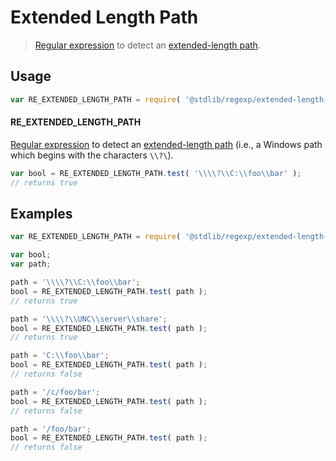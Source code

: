 # Extended Length Path

> [Regular expression][regexp] to detect an [extended-length path][extended-length-path].


<section class="usage">

## Usage

``` javascript
var RE_EXTENDED_LENGTH_PATH = require( '@stdlib/regexp/extended-length-path' );
```

#### RE_EXTENDED_LENGTH_PATH

[Regular expression][regexp] to detect an [extended-length path][extended-length-path] (i.e., a Windows path which begins with the characters `\\?\`). 

``` javascript
var bool = RE_EXTENDED_LENGTH_PATH.test( '\\\\?\\C:\\foo\\bar' );
// returns true
```

</section>

<!-- /.usage -->


<section class="examples">

## Examples

``` javascript
var RE_EXTENDED_LENGTH_PATH = require( '@stdlib/regexp/extended-length-path' );

var bool;
var path;

path = '\\\\?\\C:\\foo\\bar';
bool = RE_EXTENDED_LENGTH_PATH.test( path );
// returns true

path = '\\\\?\\UNC\\server\\share';
bool = RE_EXTENDED_LENGTH_PATH.test( path );
// returns true

path = 'C:\\foo\\bar';
bool = RE_EXTENDED_LENGTH_PATH.test( path );
// returns false

path = '/c/foo/bar';
bool = RE_EXTENDED_LENGTH_PATH.test( path );
// returns false

path = '/foo/bar';
bool = RE_EXTENDED_LENGTH_PATH.test( path );
// returns false
```

</section>

<!-- /.examples -->


<section class="links">

[regexp]: https://developer.mozilla.org/en-US/docs/Web/JavaScript/Guide/Regular_Expressions
[extended-length-path]: https://msdn.microsoft.com/en-us/library/windows/desktop/aa365247(v=vs.85).aspx

</section>

<!-- /.links -->
